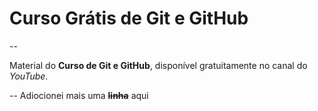 # Curso Grátis de Git e GitHub
--

Material do **Curso de Git e GitHub**, disponível gratuitamente no canal do *YouTube*.

--
Adiocionei mais uma **~~linha~~** aqui

